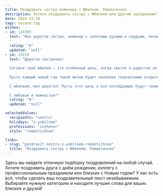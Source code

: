 ```yaml
---
title: Поздравить сестру инженера с Юбилеем. Романтичное
description: Хотите поздравить сестру с Юбилеем или другим праздником? Наш ИИ создаст незабываемое поздравление, а вы обязательно выделитесь среди других.  
date: 2024-12-29
tags: second tag
wishes:
- id: 124393
  text: "Моя дорогая сестра, инженер с золотыми руками и сердцем, полным нежности! Сегодня твой юбилей – прекрасный праздник, сияющий, как твой талант и ум.  Пусть эта дата станет лишь началом новой, прекрасной главы в твоей жизни, полной счастья, любви и невероятных свершений. Ты – моя гордость, моя опора, мой вдохновляющий пример.  Пусть все твои мечты сбываются, а жизнь искрится радостью и светом!  С юбилеем, любимая!
  "
  rating: "0"
  updated: "null"
- id: 33219
  text: "Дорогая сестричка!
  
  Сегодня твой юбилей — это особенный день, когда светло и радостно на душе. Ты, как настоящий инженер, создаешь не только удивительные проекты, но и теплые воспоминания в сердцах окружающих. Твоя способность находить гармонию в сложных задачах вдохновляет, а твоя улыбка согревает души.
  
  Пусть каждый новый год твоей жизни будет наполнен творческими открытиями и свершениями, пусть мечты становятся реальностью, а каждый день дарит радость и счастье. Пускай любовь и понимание всегда сопровождают тебя на этом пути. Ты — истинная звезда, которая освещает наш путь.
  
  С юбилеем, моя дорогая! Пусть этот день и все последующие будут такими же яркими и вдохновляющими, как и ты.
  
  С любовью и нежностью!"
  rating: "0"
  updated: "null"

selectedValues:
  recipients: "sestru"
  holidays: "s-yubileem"
  professions: "inzhener"
  style: "romantichnoe"

links:
- slug: "pozdravit-sestru-s-yubileem-romantichnoe"
  title: "Поздравить сестру с Юбилеем. Романтичное"
---
```


Здесь вы найдете отличную подборку поздравлений на любой случай.
Хотите поздравить друга с днём рождения, коллегу с профессиональным праздником или близких с Новым годом? У нас есть всё, чтобы сделать ваш поздравительный текст незабываемым. Выбирайте нужную категорию и находите лучшие слова для ваших близких и друзей!

